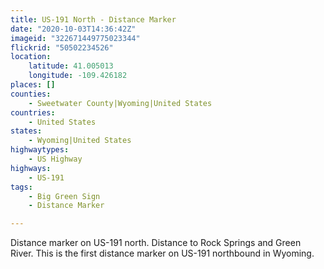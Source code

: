```yaml
---
title: US-191 North - Distance Marker
date: "2020-10-03T14:36:42Z"
imageid: "322671449775023344"
flickrid: "50502234526"
location:
    latitude: 41.005013
    longitude: -109.426182
places: []
counties:
    - Sweetwater County|Wyoming|United States
countries:
    - United States
states:
    - Wyoming|United States
highwaytypes:
    - US Highway
highways:
    - US-191
tags:
    - Big Green Sign
    - Distance Marker

---
```

Distance marker on US-191 north.  Distance to Rock Springs and Green River.  This is the first distance marker on US-191 northbound in Wyoming.